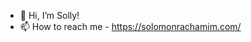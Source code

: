 - 👋 Hi, I’m Solly!
- 📫 How to reach me - https://solomonrachamim.com/

<!---
Solly5310/Solly5310 is a ✨ special ✨ repository because its `README.md` (this file) appears on your GitHub profile.
You can click the Preview link to take a look at your changes.
--->
